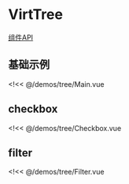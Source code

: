# VirtTree

[组件API](https://keno-lee.github.io/vue-virt-list/api/#virt-tree)

## 基础示例

<!<< @/demos/tree/Main.vue

## checkbox

<!<< @/demos/tree/Checkbox.vue

## filter

<!<< @/demos/tree/Filter.vue
